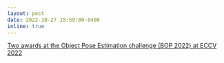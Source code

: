 ```yaml
---
layout: post
date: 2022-10-27 15:59:00-0400
inline: true
---
```

<a href="https://www.dfki.de/en/web/news/bop-challenge-eccv-2022"> Two awards at the Object Pose Estimation challenge (BOP 2022) at ECCV 2022</a>

